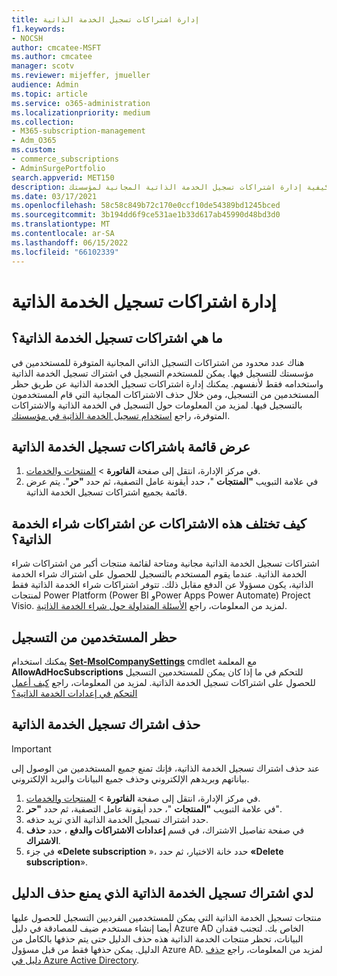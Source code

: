 ```yaml
---
title: إدارة اشتراكات تسجيل الخدمة الذاتية
f1.keywords:
- NOCSH
author: cmcatee-MSFT
ms.author: cmcatee
manager: scotv
ms.reviewer: mijeffer, jmueller
audience: Admin
ms.topic: article
ms.service: o365-administration
ms.localizationpriority: medium
ms.collection:
- M365-subscription-management
- Adm_O365
ms.custom:
- commerce_subscriptions
- AdminSurgePortfolio
search.appverid: MET150
description: تعرف على كيفية إدارة اشتراكات تسجيل الخدمة الذاتية المجانية لمؤسستك.
ms.date: 03/17/2021
ms.openlocfilehash: 58c58c849b72c170e0ccf10de54389bd1245bced
ms.sourcegitcommit: 3b194dd6f9ce531ae1b33d617ab45990d48bd3d0
ms.translationtype: MT
ms.contentlocale: ar-SA
ms.lasthandoff: 06/15/2022
ms.locfileid: "66102339"
---
```

# <a name="manage-self-service-sign-up-subscriptions"></a>إدارة اشتراكات تسجيل الخدمة الذاتية

## <a name="what-are-self-service-sign-up-subscriptions"></a>ما هي اشتراكات تسجيل الخدمة الذاتية؟

هناك عدد محدود من اشتراكات التسجيل الذاتي المجانية المتوفرة للمستخدمين في مؤسستك للتسجيل فيها. يمكن للمستخدم التسجيل في اشتراك تسجيل الخدمة الذاتية واستخدامه فقط لأنفسهم. يمكنك إدارة اشتراكات تسجيل الخدمة الذاتية عن طريق حظر المستخدمين من التسجيل، ومن خلال حذف الاشتراكات المجانية التي قام المستخدمون بالتسجيل فيها. لمزيد من المعلومات حول التسجيل في الخدمة الذاتية والاشتراكات المتوفرة، راجع [استخدام تسجيل الخدمة الذاتية في مؤسستك](../../admin/misc/self-service-sign-up.md).

## <a name="view-a-list-of-self-service-sign-up-subscriptions"></a>عرض قائمة باشتراكات تسجيل الخدمة الذاتية

1. في مركز الإدارة، انتقل إلى صفحة **الفاتورة** > <a href="https://go.microsoft.com/fwlink/p/?linkid=842054" target="_blank">المنتجات والخدمات</a>.
2. في علامة التبويب **"المنتجات** "، حدد أيقونة عامل التصفية، ثم حدد **"حر**". يتم عرض قائمة بجميع اشتراكات تسجيل الخدمة الذاتية.

## <a name="how-are-these-subscriptions-different-from-self-service-purchase-subscriptions"></a>كيف تختلف هذه الاشتراكات عن اشتراكات شراء الخدمة الذاتية؟

اشتراكات تسجيل الخدمة الذاتية مجانية ومتاحة لقائمة منتجات أكبر من اشتراكات شراء الخدمة الذاتية. عندما يقوم المستخدم بالتسجيل للحصول على اشتراك شراء الخدمة الذاتية، يكون مسؤولا عن الدفع مقابل ذلك. تتوفر اشتراكات شراء الخدمة الذاتية فقط لمنتجات Power Platform (Power BI وPower Apps Power Automate) Project Visio. لمزيد من المعلومات، راجع [الأسئلة المتداولة حول شراء الخدمة الذاتية](self-service-purchase-faq.yml).

## <a name="block-users-from-signing-up"></a>حظر المستخدمين من التسجيل

يمكنك استخدام [**Set-MsolCompanySettings**](/powershell/module/msonline/set-msolcompanysettings?preserve-view=true&view=azureadps-1.0) cmdlet مع المعلمة **AllowAdHocSubscriptions** للتحكم في ما إذا كان يمكن للمستخدمين التسجيل للحصول على اشتراكات تسجيل الخدمة الذاتية. لمزيد من المعلومات، راجع [كيف أعمل التحكم في إعدادات الخدمة الذاتية؟](/azure/active-directory/users-groups-roles/directory-self-service-signup#how-do-i-control-self-service-settings)

## <a name="delete-a-self-service-sign-up-subscription"></a>حذف اشتراك تسجيل الخدمة الذاتية

> [!IMPORTANT]
> عند حذف اشتراك تسجيل الخدمة الذاتية، فإنك تمنع جميع المستخدمين من الوصول إلى بياناتهم وبريدهم الإلكتروني وحذف جميع البيانات والبريد الإلكتروني.

1. في مركز الإدارة، انتقل إلى صفحة **الفاتورة** > <a href="https://go.microsoft.com/fwlink/p/?linkid=842054" target="_blank">المنتجات والخدمات</a>.
2. في علامة التبويب **"المنتجات** "، حدد أيقونة عامل التصفية، ثم حدد **"حر**".
3. حدد اشتراك تسجيل الخدمة الذاتية الذي تريد حذفه. 
4. في صفحة تفاصيل الاشتراك، في قسم **إعدادات الاشتراكات والدفع** ، حدد **حذف الاشتراك**.
5. في جزء **«Delete subscription** »، حدد خانة الاختيار، ثم حدد **«Delete subscription**».

## <a name="i-have-a-self-service-sign-up-subscription-that-blocks-directory-deletion"></a>لدي اشتراك تسجيل الخدمة الذاتية الذي يمنع حذف الدليل

منتجات تسجيل الخدمة الذاتية التي يمكن للمستخدمين الفرديين التسجيل للحصول عليها أيضا إنشاء مستخدم ضيف للمصادقة في دليل Azure AD الخاص بك. لتجنب فقدان البيانات، تحظر منتجات الخدمة الذاتية هذه حذف الدليل حتى يتم حذفها بالكامل من الدليل. يمكن حذفها فقط من قبل مسؤول Azure AD. لمزيد من المعلومات، راجع [حذف دليل في Azure Active Directory](/azure/active-directory/users-groups-roles/directory-delete-howto).
